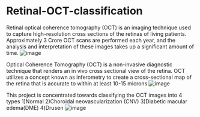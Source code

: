 # Retinal-OCT-classification
Retinal optical coherence tomography (OCT) is an imaging technique used to capture high-resolution cross sections of the retinas of living patients. Approximately 3 Crore OCT scans are performed each year, and the analysis and interpretation of these images takes up a significant amount of time.
![image](https://user-images.githubusercontent.com/98983417/236470584-1026d6f0-f77c-406f-9603-d9cea782c5e2.png)

Optical Coherence Tomography (OCT) is a non-invasive diagnostic technique that renders an in vivo cross sectional view of the retina. OCT utilizes a concept known as inferometry to create a cross-sectional map of the retina that is accurate to within at least 10-15 microns
![image](https://user-images.githubusercontent.com/98983417/236470647-05f984bb-9fcf-4475-9502-94452c4aa0ce.png)

This project is concentrated towards classifying the OCT images into 4 types
1)Normal
2)Choroidal neovascularization (CNV)
3)Diabetic macular edema(DME)
4)Drusen 
![image](https://user-images.githubusercontent.com/98983417/236470687-27ba4576-1153-4949-abd8-6b31c5e82995.png)
